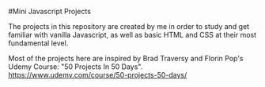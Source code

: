 #Mini Javascript Projects

The projects in this repository are created by me in order to study and get familiar with vanilla Javascript, as well as basic HTML and CSS at their most fundamental level.

Most of the projects here are inspired by Brad Traversy and Florin Pop's Udemy Course: "50 Projects In 50 Days".
https://www.udemy.com/course/50-projects-50-days/

